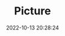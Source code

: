 ---
weight: 1
images:
- /images/edited/230.jpeg
title: Picture
date: 2022-10-13 20:28:24
tags: [luminarneo,work,ILCE-7M3,61.0,dog,frisbee,person]
---